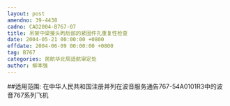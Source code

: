 ```yaml
---
layout: post
amendno: 39-4438
cadno: CAD2004-B767-07
title: 吊架中梁接头昀后部的紧固件孔重复性检查
date: 2004-05-21 00:00:00 +0800
effdate: 2004-06-09 00:00:00 +0800
tag: B767
categories: 民航华北局适航审定处
author: 柳本强
---
```


##适用范围:
在中华人民共和国注册并列在波音服务通告767-54A0101R3中的波音767系列飞机

